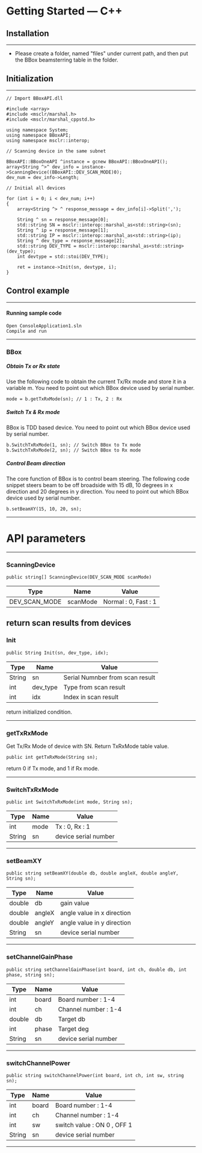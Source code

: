 # Getting Started — C++

## Installation
----------

- Please create a folder, named "files" under current path, and then put the BBox beamsterring table in the folder.


## Initialization
----------
    // Import BBoxAPI.dll

    #include <array>
    #include <msclr/marshal.h>
    #include <msclr/marshal_cppstd.h>

    using namespace System;
    using namespace BBoxAPI;
    using namespace msclr::interop;

    // Scanning device in the same subnet

    BBoxAPI::BBoxOneAPI ^instance = gcnew BBoxAPI::BBoxOneAPI();
	array<String ^>^ dev_info = instance->ScanningDevice((BBoxAPI::DEV_SCAN_MODE)0);
	dev_num = dev_info->Length;

    // Initial all devices

	for (int i = 0; i < dev_num; i++)
	{
		array<String ^> ^ response_message = dev_info[i]->Split(',');	

		String ^ sn = response_message[0];
		std::string SN = msclr::interop::marshal_as<std::string>(sn);
		String ^ ip = response_message[1];
		std::string IP = msclr::interop::marshal_as<std::string>(ip);
		String ^ dev_type = response_message[2];
		std::string DEV_TYPE = msclr::interop::marshal_as<std::string>(dev_type);
		int devtype = std::stoi(DEV_TYPE);

		ret = instance->Init(sn, devtype, i);
    }

## Control example
****
#### Running sample code
    Open ConsoleApplication1.sln
    Compile and run
****

### BBox
##### Obtain Tx or Rx state

Use the following code to obtain the current Tx/Rx mode and store it in a variable m. You need to point out which BBox device used by serial number.

    mode = b.getTxRxMode(sn); // 1 : Tx, 2 : Rx  

##### Switch Tx & Rx mode

BBox is TDD based device. You need to point out which BBox device used by serial number.

    b.SwitchTxRxMode(1, sn); // Switch BBox to Tx mode
    b.SwitchTxRxMode(2, sn); // Switch BBox to Rx mode


##### Control Beam direction

The core function of BBox is to control beam steering. The following code snippet steers beam to be off broadside with 15 dB, 10 degrees in x direction and  20 degrees in y direction. You need to point out which BBox device used by serial number.

    b.setBeamXY(15, 10, 20, sn);

****

# API parameters

----------
### ScanningDevice
    public string[] ScanningDevice(DEV_SCAN_MODE scanMode)
| Type | Name | Value |
| - | - | - |
| DEV_SCAN_MODE | scanMode | Normal : 0, Fast : 1 |

return scan results from devices
----------
### Init
    public String Init(sn, dev_type, idx);
| Type | Name | Value |
| - | - | - |
| String     | sn         | Serial Numnber from scan result |
| int     | dev_type         | Type from scan result |
| int     | idx         | Index in scan result |
return initialized condition.

----------
### getTxRxMode
Get Tx/Rx Mode of device with SN. Return TxRxMode table value.

    public int getTxRxMode(String sn); 

return 0 if Tx mode, and 1 if Rx mode.

----------

### SwitchTxRxMode
    public int SwitchTxRxMode(int mode, String sn);
| Type  | Name  | Value |
| -     | -     | -     |
| int   | mode  | Tx : 0, Rx : 1 |
| String | sn   | device serial number

----------
### setBeamXY
    public string setBeamXY(double db, double angleX, double angleY, String sn);
| Type  | Name  | Value |
| -     | -     | -     |
| double       | db          | gain value
| double       | angleX      | angle value in x direction
| double       | angleY      | angle value in y direction
| String       | sn          | device serial number

----------
### setChannelGainPhase
    public string setChannelGainPhase(int board, int ch, double db, int phase, string sn);
| Type  | Name  | Value |
| -     | -     | -     |
| int       | board       | Board number   : 1-4
| int       | ch          | Channel number : 1-4
| double    | db          | Target db
| int       | phase       | Target deg
| String    | sn          | device serial number

----------
### switchChannelPower
    public string switchChannelPower(int board, int ch, int sw, string sn);
| Type  | Name  | Value |
| -     | -     | -     |
| int       | board       | Board number   : 1-4
| int       | ch          | Channel number : 1-4
| int       | sw          | switch value   : ON 0 , OFF 1
| String    | sn          | device serial number

----------

